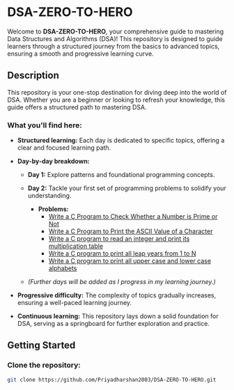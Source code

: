 # DSA-ZERO-TO-HERO

Welcome to **DSA-ZERO-TO-HERO**, your comprehensive guide to mastering Data Structures and Algorithms (DSA)! This repository is designed to guide learners through a structured journey from the basics to advanced topics, ensuring a smooth and progressive learning curve.

## Description

This repository is your one-stop destination for diving deep into the world of DSA. Whether you are a beginner or looking to refresh your knowledge, this guide offers a structured path to mastering DSA.

### What you'll find here:

- **Structured learning:** Each day is dedicated to specific topics, offering a clear and focused learning path.

- **Day-by-day breakdown:**
  - **Day 1:** Explore patterns and foundational programming concepts.
  - **Day 2:** Tackle your first set of programming problems to solidify your understanding.
    - **Problems:**
      - [Write a C Program to Check Whether a Number is Prime or Not](Day2/1.Program_to_Check_Prime_Number.c)
      - [Write a C Program to Print the ASCII Value of a Character](Day2/2.Program_to_Print_ASCII_Value.c)
      - [Write a C program to read an integer and print its multiplication table](Day2/3.Multiplication_Table_Up_to_a_range.c)
      - [Write a C program to print all leap years from 1 to N](Day2/4.Leap_year_program_in_C.c)
      - [Write a C program to print all upper case and lower case alphabets](Day2/5.Program_to_display_all_alphabets_from_A_to_Z.c)

  - *(Further days will be added as I progress in my learning journey.)*

- **Progressive difficulty:** The complexity of topics gradually increases, ensuring a well-paced learning journey.

- **Continuous learning:** This repository lays down a solid foundation for DSA, serving as a springboard for further exploration and practice.

## Getting Started

### Clone the repository:

```bash
git clone https://github.com/Priyadharshan2003/DSA-ZERO-TO-HERO.git
